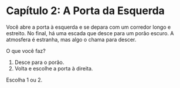 # Capítulo 2: A Porta da Esquerda

Você abre a porta à esquerda e se depara com um corredor longo e estreito. No final, há uma escada que desce para um porão escuro. A atmosfera é estranha, mas algo o chama para descer.

O que você faz?

1. Desce para o porão.
2. Volta e escolhe a porta à direita.

Escolha 1 ou 2.
